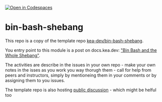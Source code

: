 [![Open in Codespaces](https://classroom.github.com/assets/launch-codespace-f4981d0f882b2a3f0472912d15f9806d57e124e0fc890972558857b51b24a6f9.svg)](https://classroom.github.com/open-in-codespaces?assignment_repo_id=10014509)
# bin-bash-shebang

This repo is a copy of the template repo [kea-dev/bin-bash-shebang](https://github.com/kea-dev/bin-bash-shebang).

You entry point to this module is a post on docs.kea.dev: ["Bin Bash and the Whole Shebang"](https://docs.kea.dev/bin-bash-shebang).

The activities are describe in the issues in your own repo - make your own notes in the isses as you work you way thorugh them - call for help from peers and instructors, simply by mentioneing them in your comments or by assigning them to you issues.

The template repo is also hosting  [public discussion](https://github.com/kea-dev/bin-bash-shebang/discussions) - which might be helful too

